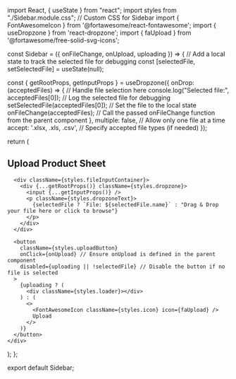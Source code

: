 import React, { useState } from "react";
import styles from "./Sidebar.module.css"; // Custom CSS for Sidebar
import { FontAwesomeIcon } from '@fortawesome/react-fontawesome';
import { useDropzone } from 'react-dropzone';
import { faUpload } from '@fortawesome/free-solid-svg-icons';

const Sidebar = ({ onFileChange, onUpload, uploading }) => {
  // Add a local state to track the selected file for debugging
  const [selectedFile, setSelectedFile] = useState(null);

  const { getRootProps, getInputProps } = useDropzone({
    onDrop: (acceptedFiles) => {
      // Handle file selection here
      console.log("Selected file:", acceptedFiles[0]); // Log the selected file for debugging
      setSelectedFile(acceptedFiles[0]); // Set the file to the local state
      onFileChange(acceptedFiles); // Call the passed onFileChange function from the parent component
    },
    multiple: false, // Allow only one file at a time
    accept: '.xlsx, .xls, .csv', // Specify accepted file types (if needed)
  });

  return (
    <div className={styles.sidebar}>
      <h2 className={styles.heading}>Upload Product Sheet</h2>
      
      <div className={styles.fileInputContainer}>
        <div {...getRootProps()} className={styles.dropzone}>
          <input {...getInputProps()} />
          <p className={styles.dropzoneText}>
            {selectedFile ? `File: ${selectedFile.name}` : "Drag & Drop your file here or click to browse"}
          </p>
        </div>
      </div>

      <button
        className={styles.uploadButton}
        onClick={onUpload} // Ensure onUpload is defined in the parent component
        disabled={uploading || !selectedFile} // Disable the button if no file is selected
      >
        {uploading ? (
          <div className={styles.loader}></div>
        ) : (
          <>
            <FontAwesomeIcon className={styles.icon} icon={faUpload} />
            Upload
          </>
        )}
      </button>
    </div>
  );
};

export default Sidebar;

